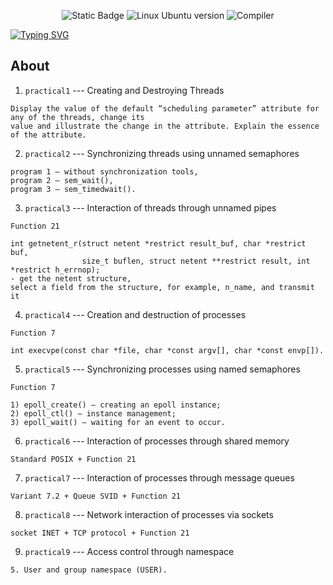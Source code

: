 <p align = "center">
   <img alt="Static Badge" src="https://img.shields.io/badge/VirtualBox-7.0.14-darkgrey?style=plastic&logo=virtualbox&labelColor=%23183A61&color=grey">
  <img src = "https://img.shields.io/badge/Ubuntu-22.04_LTS-g?style=plastic&logo=Ubuntu&logoColor=black&labelColor=%23E95420&color=grey" alt = "Linux Ubuntu version">
  <img src = "https://img.shields.io/badge/Compiler-g%2B%2B-g?style=plastic&labelColor=blue&color=grey" alt = "Compiler">
</p>

<a href="https://git.io/typing-svg">
   <img src="https://readme-typing-svg.demolab.com?font=Fira+Code&weight=600&size=30&duration=6000&pause=1000&color=FFFFFFF7&vCenter=true&random=false&width=630&lines=LETI+Operating+Systems" alt="Typing SVG" />
</a>

## About 
1. ```practical1``` --- Creating and Destroying Threads
~~~
Display the value of the default “scheduling parameter” attribute for any of the threads, change its
value and illustrate the change in the attribute. Explain the essence of the attribute.
~~~
2. ```practical2``` --- Synchronizing threads using unnamed semaphores
~~~ 
program 1 – without synchronization tools,
program 2 – sem_wait(),
program 3 – sem_timedwait().
~~~
3. ```practical3``` --- Interaction of threads through unnamed pipes
~~~
Function 21

int getnetent_r(struct netent *restrict result_buf, char *restrict buf,
                size_t buflen, struct netent **restrict result, int *restrict h_errnop);
- get the netent structure,
select a field from the structure, for example, n_name, and transmit it
~~~
4. ```practical4``` --- Creation and destruction of processes
~~~
Function 7

int execvpe(const char *file, char *const argv[], char *const envp[]).
~~~
5. ```practical5``` --- Synchronizing processes using named semaphores
~~~
Function 7

1) epoll_create() – creating an epoll instance;
2) epoll_ctl() – instance management;
3) epoll_wait() – waiting for an event to occur.
~~~
6. ```practical6``` --- Interaction of processes through shared memory
~~~
Standard POSIX + Function 21
~~~ 
7. ```practical7``` --- Interaction of processes through message queues 
~~~
Variant 7.2 + Queue SVID + Function 21
~~~
8. ```practical8``` --- Network interaction of processes via sockets
~~~
socket INET + TCP protocol + Function 21
~~~
9. ```practical9``` --- Access control through namespace
~~~
5. User and group namespace (USER).
~~~
